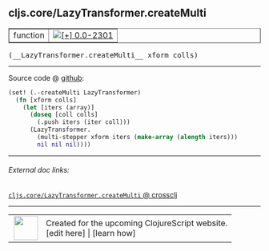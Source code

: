 ## cljs.core/LazyTransformer.createMulti



 <table border="1">
<tr>
<td>function</td>
<td><a href="https://github.com/cljsinfo/cljs-api-docs/tree/0.0-2301"><img valign="middle" alt="[+] 0.0-2301" title="Added in 0.0-2301" src="https://img.shields.io/badge/+-0.0--2301-lightgrey.svg"></a> </td>
</tr>
</table>


 <samp>
(__LazyTransformer.createMulti__ xform colls)<br>
</samp>

---







Source code @ [github](https://github.com/clojure/clojurescript/blob/r1.7.58/src/main/cljs/cljs/core.cljs#L3699-L3706):

```clj
(set! (.-createMulti LazyTransformer)
  (fn [xform colls]
    (let [iters (array)]
      (doseq [coll colls]
        (.push iters (iter coll)))
      (LazyTransformer.
        (multi-stepper xform iters (make-array (alength iters)))
        nil nil nil))))
```

<!--
Repo - tag - source tree - lines:

 <pre>
clojurescript @ r1.7.58
└── src
    └── main
        └── cljs
            └── cljs
                └── <ins>[core.cljs:3699-3706](https://github.com/clojure/clojurescript/blob/r1.7.58/src/main/cljs/cljs/core.cljs#L3699-L3706)</ins>
</pre>

-->

---



###### External doc links:

[`cljs.core/LazyTransformer.createMulti` @ crossclj](http://crossclj.info/fun/cljs.core.cljs/LazyTransformer.createMulti.html)<br>

---

 <table>
<tr><td>
<img valign="middle" align="right" width="48px" src="http://i.imgur.com/Hi20huC.png">
</td><td>
Created for the upcoming ClojureScript website.<br>
[edit here] | [learn how]
</td></tr></table>

[edit here]:https://github.com/cljsinfo/cljs-api-docs/blob/master/cljsdoc/cljs.core/LazyTransformerDOTcreateMulti.cljsdoc
[learn how]:https://github.com/cljsinfo/cljs-api-docs/wiki/cljsdoc-files

<!--

This information was too distracting to show to readers, but I'll leave it
commented here since it is helpful to:

- pretty-print the data used to generate this document
- and show how to retrieve that data



The API data for this symbol:

```clj
{:ns "cljs.core",
 :name "LazyTransformer.createMulti",
 :signature ["[xform colls]"],
 :history [["+" "0.0-2301"]],
 :parent-type "LazyTransformer",
 :type "function",
 :full-name-encode "cljs.core/LazyTransformerDOTcreateMulti",
 :source {:code "(set! (.-createMulti LazyTransformer)\n  (fn [xform colls]\n    (let [iters (array)]\n      (doseq [coll colls]\n        (.push iters (iter coll)))\n      (LazyTransformer.\n        (multi-stepper xform iters (make-array (alength iters)))\n        nil nil nil))))",
          :title "Source code",
          :repo "clojurescript",
          :tag "r1.7.58",
          :filename "src/main/cljs/cljs/core.cljs",
          :lines [3699 3706]},
 :full-name "cljs.core/LazyTransformer.createMulti"}

```

Retrieve the API data for this symbol:

```clj
;; from Clojure REPL
(require '[clojure.edn :as edn])
(-> (slurp "https://raw.githubusercontent.com/cljsinfo/cljs-api-docs/catalog/cljs-api.edn")
    (edn/read-string)
    (get-in [:symbols "cljs.core/LazyTransformer.createMulti"]))
```

-->
